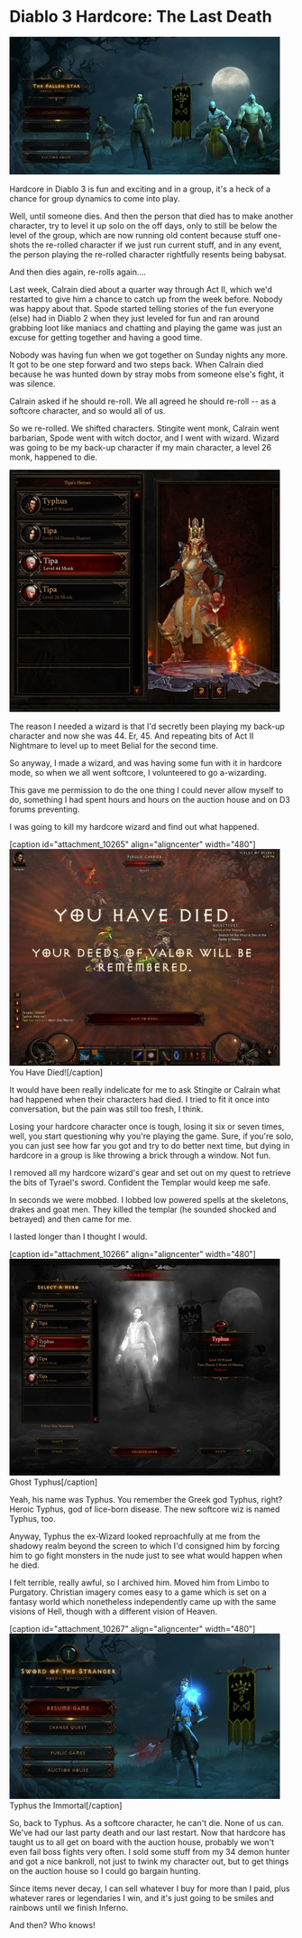 # Diablo 3 Hardcore: The Last Death

[![](../uploads/2012/08/Diablo-III-2012-08-19-22-54-48-56-480x244.jpg "Softcore")](../uploads/2012/08/Diablo-III-2012-08-19-22-54-48-56.jpg)

Hardcore in Diablo 3 is fun and exciting and in a group, it's a heck of a chance for group dynamics to come into play.

Well, until someone dies. And then the person that died has to make another character, try to level it up solo on the off days, only to still be below the level of the group, which are now running old content because stuff one-shots the re-rolled character if we just run current stuff, and in any event, the person playing the re-rolled character rightfully resents being babysat.

And then dies again, re-rolls again....

Last week, Calrain died about a quarter way through Act II, which we'd restarted to give him a chance to catch up from the week before. Nobody was happy about that. Spode started telling stories of the fun everyone (else) had in Diablo 2 when they just leveled for fun and ran around grabbing loot like maniacs and chatting and playing the game was just an excuse for getting together and having a good time.

Nobody was having fun when we got together on Sunday nights any more. It got to be one step forward and two steps back. When Calrain died because he was hunted down by stray mobs from someone else's fight, it was silence.

Calrain asked if he should re-roll. We all agreed he should re-roll -- as a softcore character, and so would all of us.

So we re-rolled. We shifted characters. Stingite went monk, Calrain went barbarian, Spode went with witch doctor, and I went with wizard. Wizard was going to be my back-up character if my main character, a level 26 monk, happened to die.

[![](../uploads/2012/08/Diablo-III-2012-08-20-18-31-54-50-480x429.jpg "Level 44, er, 45 hardcore monk")](../uploads/2012/08/Diablo-III-2012-08-20-18-31-54-50.jpg)

The reason I needed a wizard is that I'd secretly been playing my back-up character and now she was 44. Er, 45. And repeating bits of Act II Nightmare to level up to meet Belial for the second time.

So anyway, I made a wizard, and was having some fun with it in hardcore mode, so when we all went softcore, I volunteered to go a-wizarding.

This gave me permission to do the one thing I could never allow myself to do, something I had spent hours and hours on the auction house and on D3 forums preventing.

I was going to kill my hardcore wizard and find out what happened.

[caption id="attachment\_10265" align="aligncenter" width="480"][![](../uploads/2012/08/Diablo-III-2012-08-20-18-29-49-01-480x384.jpg "You Have Died!")](../uploads/2012/08/Diablo-III-2012-08-20-18-29-49-01.jpg) You Have Died![/caption]

It would have been really indelicate for me to ask Stingite or Calrain what had happened when their characters had died. I tried to fit it once into conversation, but the pain was still too fresh, I think.

Losing your hardcore character once is tough, losing it six or seven times, well, you start questioning why you're playing the game. Sure, if you're solo, you can just see how far you got and try to do better next time, but dying in hardcore in a group is like throwing a brick through a window. Not fun.

I removed all my hardcore wizard's gear and set out on my quest to retrieve the bits of Tyrael's sword. Confident the Templar would keep me safe.

In seconds we were mobbed. I lobbed low powered spells at the skeletons, drakes and goat men. They killed the templar (he sounded shocked and betrayed) and then came for me.

I lasted longer than I thought I would.

[caption id="attachment\_10266" align="aligncenter" width="480"][![](../uploads/2012/08/Diablo-III-2012-08-20-18-30-16-60-480x384.jpg "Ghost Typhus")](../uploads/2012/08/Diablo-III-2012-08-20-18-30-16-60.jpg) Ghost Typhus[/caption]

Yeah, his name was Typhus. You remember the Greek god Typhus, right? Heroic Typhus, god of lice-born disease. The new softcore wiz is named Typhus, too. 

Anyway, Typhus the ex-Wizard looked reproachfully at me from the shadowy realm beyond the screen to which I'd consigned him by forcing him to go fight monsters in the nude just to see what would happen when he died.

I felt terrible, really awful, so I archived him. Moved him from Limbo to Purgatory. Christian imagery comes easy to a game which is set on a fantasy world which nonetheless independently came up with the same visions of Hell, though with a different vision of Heaven.

[caption id="attachment\_10267" align="aligncenter" width="480"][![](../uploads/2012/08/Diablo-III-2012-08-20-22-43-14-93-480x293.jpg "Typhus the Immortal")](../uploads/2012/08/Diablo-III-2012-08-20-22-43-14-93.jpg) Typhus the Immortal[/caption]

So, back to Typhus. As a softcore character, he can't die. None of us can. We've had our last party death and our last restart. Now that hardcore has taught us to all get on board with the auction house, probably we won't even fail boss fights very often. I sold some stuff from my 34 demon hunter and got a nice bankroll, not just to twink my character out, but to get things on the auction house so I could go bargain hunting.

Since items never decay, I can sell whatever I buy for more than I paid, plus whatever rares or legendaries I win, and it's just going to be smiles and rainbows until we finish Inferno.

And then? Who knows!

